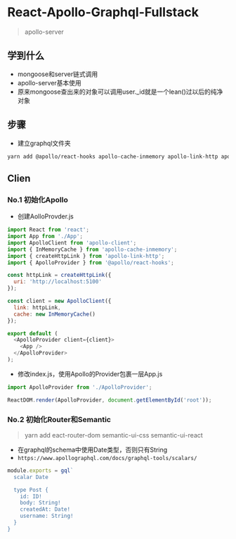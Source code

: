 # React-Apollo-Graphql-Fullstack

> apollo-server

## 学到什么

* mongoose和server链式调用
* apollo-server基本使用
* 原来mongoose查出来的对象可以调用user._id就是一个lean()过以后的纯净对象

## 步骤

* 建立graphql文件夹

```bash
yarn add @apollo/react-hooks apollo-cache-inmemory apollo-link-http apollo-client
```

## Clien

### No.1 初始化Apollo

* 创建AolloProvder.js

```js
import React from 'react';
import App from './App';
import ApolloClient from 'apollo-client';
import { InMemoryCache } from 'apollo-cache-inmemory';
import { createHttpLink } from 'apollo-link-http';
import { ApolloProvider } from '@apollo/react-hooks';

const httpLink = createHttpLink({
  uri: 'http://localhost:5100'
});

const client = new ApolloClient({
  link: httpLink,
  cache: new InMemoryCache()
});

export default (
  <ApolloProvider client={client}>
    <App />
  </ApolloProvider>
);
```

* 修改index.js，使用Apollo的Provider包裹一层App.js

```js
import ApolloProvider from './ApolloProvider';

ReactDOM.render(ApolloProvider, document.getElementById('root'));
```

### No.2 初始化Router和Semantic

> yarn add eact-router-dom semantic-ui-css semantic-ui-react

* 在graphql的schema中使用Date类型，否则只有String
* `https://www.apollographql.com/docs/graphql-tools/scalars/`

```js
module.exports = gql`
  scalar Date

  type Post {
    id: ID!
    body: String!
    createdAt: Date!
    username: String!
  }
}
```
